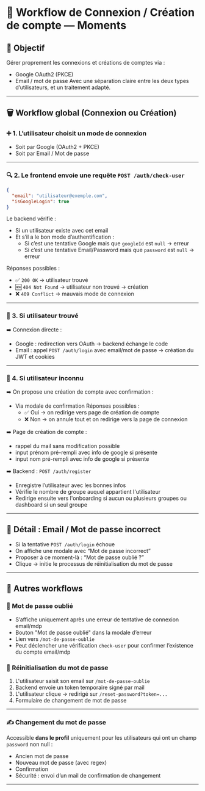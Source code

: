 # 🧠 Workflow de Connexion / Création de compte — Moments

## 🔐 Objectif
Gérer proprement les connexions et créations de comptes via :
- Google OAuth2 (PKCE)
- Email / mot de passe
  Avec une séparation claire entre les deux types d’utilisateurs, et un traitement adapté.

---

## 🗑 Workflow global (Connexion ou Création)

### ➕ 1. L’utilisateur choisit un mode de connexion
- Soit par Google (OAuth2 + PKCE)
- Soit par Email / Mot de passe

---

### 🔍 2. Le frontend envoie une requête `POST /auth/check-user`
```json
{
  "email": "utilisateur@exemple.com",
  "isGoogleLogin": true
}
```

Le backend vérifie :
- Si un utilisateur existe avec cet email
- Et s’il a le bon mode d’authentification :
  - Si c’est une tentative Google mais que `googleId` est `null` → erreur
  - Si c’est une tentative Email/Password mais que `password` est `null` → erreur

Réponses possibles :
- ✅ `200 OK` → utilisateur trouvé
- 🆕 `404 Not Found` → utilisateur non trouvé → création
- ❌ `409 Conflict` → mauvais mode de connexion

---

### 🔐 3. Si utilisateur trouvé
➡️ Connexion directe :
- Google : redirection vers OAuth → backend échange le code
- Email : appel `POST /auth/login` avec email/mot de passe → création du JWT et cookies

---

### 👶 4. Si utilisateur inconnu
➡️ On propose une création de compte avec confirmation :
- Via modale de confirmation
  Réponses possibles :
  - ✅ Oui -> on redirige vers page de création de compte
  - ❌ Non -> on annule tout et on redirige vers la page de connexion

➡️ Page de création de compte :
- rappel du mail sans modification possible
- input prénom pré-rempli avec info de google si présente
- input nom pré-rempli avec info de google si présente


➡️ Backend : `POST /auth/register`
- Enregistre l’utilisateur avec les bonnes infos
- Vérifie le nombre de groupe auquel appartient l'utilisateur
- Redirige ensuite vers l'onboarding si aucun ou plusieurs groupes ou dashboard si un seul groupe

---

## 🔁 Détail : Email / Mot de passe incorrect
- Si la tentative `POST /auth/login` échoue
- On affiche une modale avec “Mot de passe incorrect”
- Proposer à ce moment-là : “Mot de passe oublié ?”
- Clique → initie le processus de réinitialisation du mot de passe

---

## 🔁 Autres workflows

### 🤕 Mot de passe oublié
- S’affiche uniquement après une erreur de tentative de connexion email/mdp
- Bouton "Mot de passe oublié" dans la modale d’erreur
- Lien vers `/mot-de-passe-oublie`
- Peut déclencher une vérification `check-user` pour confirmer l’existence du compte email/mdp

### 🧰 Réinitialisation du mot de passe
1. L'utilisateur saisit son email sur `/mot-de-passe-oublie`
2. Backend envoie un token temporaire signé par mail
3. L'utilisateur clique → redirigé sur `/reset-password?token=...`
4. Formulaire de changement de mot de passe

---

### ✍️ Changement du mot de passe
Accessible **dans le profil** uniquement pour les utilisateurs qui ont un champ `password` non null :
- Ancien mot de passe
- Nouveau mot de passe (avec regex)
- Confirmation
- Sécurité : envoi d’un mail de confirmation de changement

---